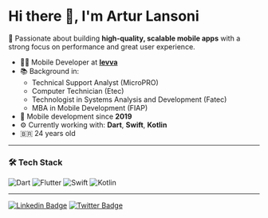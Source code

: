 # Hi there 👋, I'm Artur Lansoni  

🚀 Passionate about building **high-quality, scalable mobile apps** with a strong focus on performance and great user experience.  

- 👨‍💻 Mobile Developer at [**levva**](https://levva.io/)  
- 📚 Background in:  
  - Technical Support Analyst (MicroPRO)  
  - Computer Technician (Etec)
  - Technologist in Systems Analysis and Development (Fatec)
  - MBA in Mobile Development (FIAP)  
- 🦾 Mobile development since **2019**
- ⚙️ Currently working with: **Dart**, **Swift**, **Kotlin**
- 🇧🇷 24 years old

---

### 🛠️ Tech Stack  
![Dart](https://img.shields.io/badge/Dart-0175C2?style=for-the-badge&logo=dart&logoColor=white)
![Flutter](https://img.shields.io/badge/Flutter-02569B?style=for-the-badge&logo=flutter&logoColor=white)
![Swift](https://img.shields.io/badge/Swift-FA7343?style=for-the-badge&logo=swift&logoColor=white)
![Kotlin](https://img.shields.io/badge/Kotlin-7F52FF?style=for-the-badge&logo=kotlin&logoColor=white)

---

[![Linkedin Badge](https://img.shields.io/badge/-LinkedIn-blue?style=flat-square&logo=Linkedin&logoColor=white&link=https://www.linkedin.com/in/arturlansoni/)](https://www.linkedin.com/in/arturlansoni/)
[![Twitter Badge](https://img.shields.io/badge/Twitter-1DA1F2?style=flat-square&logo=twitter&logoColor=white&link=https://twitter.com/ArturLansoni)](https://twitter.com/ArturLansoni)
